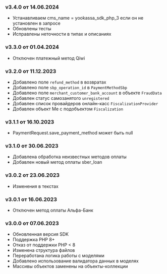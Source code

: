 ### v3.4.0 от 14.06.2024
* Устанавливаем cms_name = yookassa_sdk_php_3 если он не установлен в запросе
* Обновлены тесты
* Исправлены неточности в типах и описаниях

### v3.3.0 от 01.04.2024
* Отключен платежный метод Qiwi

### v3.2.0 от 11.12.2023
* Добавлено поле `refund_method` в возвратах
* Добавлено поле `sbp_operation_id` в `PaymentMethodSbp`
* Добавлено поле `merchant_customer_bank_account` в объекте `FraudData`
* Добавлен статус самозанятого `unregistered`
* Добавлен список провайдеров онлайн-касс `FiscalizationProvider`
* Добавлен объект Me с подобъектом `Fiscalization`

### v3.1.1 от 16.10.2023
* PaymentRequest.save_payment_method может быть null

### v3.1.0 от 30.06.2023
* Добавлена обработка неизвестных методов оплаты
* Добавлен новый метод оплаты sber_loan

### v3.0.2 от 23.06.2023
* Изменения в текстах

### v3.0.1 от 16.06.2023
* Отключен метод оплаты Альфа-Банк

### v3.0.0 от 07.06.2023
* Обновленная версия SDK
* Поддержка PHP 8+
* Отказ от поддержки PHP < 8
* Изменена структура файлов
* Переработана логика работы с моделями
* Добавлено использование валидатора данных в моделях
* Массивы объектов заменены на объекты-коллекции 

